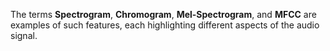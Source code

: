 The terms **Spectrogram**, **Chromogram**, **Mel-Spectrogram**, and **MFCC** are examples of such features, each highlighting different aspects of the audio signal.


